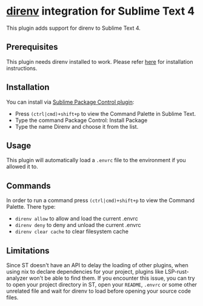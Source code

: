 # [direnv](https://direnv.net) integration for Sublime Text 4

This plugin adds support for direnv to Sublime Text 4.

## Prerequisites

This plugin needs direnv installed to work. Please refer [here](https://direnv.net/docs/installation.html) for installation instructions.

## Installation

You can install via [Sublime Package Control plugin](https://packagecontrol.io/installation):

* Press `(ctrl|cmd)+shift+p` to view the Command Palette in Sublime Text.
* Type the command Package Control: Install Package
* Type the name Direnv and choose it from the list.

## Usage

This plugin will automatically load a `.envrc` file to the environment if you allowed it to.

## Commands

In order to run a command press `(ctrl|cmd)+shift+p` to view the Command Palette. There type:

* `direnv allow` to allow and load the current .envrc
* `direnv deny` to deny and unload the current .envrc
* `direnv clear cache` to clear filesystem cache


## Limitations

Since ST doesn't have an API to delay the loading of other plugins,
when using nix to declare dependencies for your project,
plugins like LSP-rust-analyzer won't be able to find them.
If you encounter this issue, you can try to open your project directory in ST,
open your `README`,  `.envrc` or some other unrelated file and
wait for direnv to load before opening your source code files.
